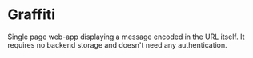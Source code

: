 # Graffiti

Single page web-app displaying a message encoded in the URL itself. It requires no backend storage and doesn't need any authentication.